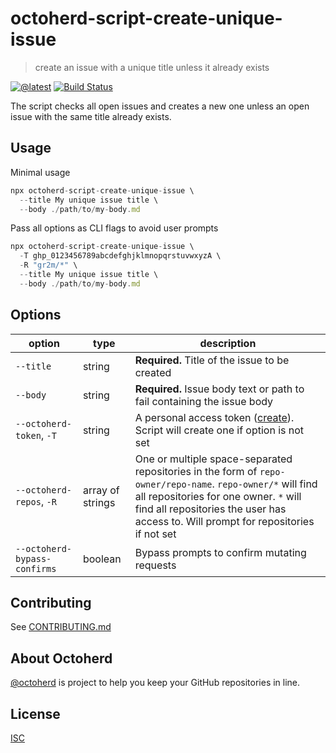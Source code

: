 # octoherd-script-create-unique-issue

> create an issue with a unique title unless it already exists

[![@latest](https://img.shields.io/npm/v/octoherd-script-create-unique-issue.svg)](https://www.npmjs.com/package/octoherd-script-create-unique-issue)
[![Build Status](https://github.com/gr2m/octoherd-script-create-unique-issue/workflows/Test/badge.svg)](https://github.com/gr2m/octoherd-script-create-unique-issue/actions?query=workflow%3ATest+branch%3Amain)

The script checks all open issues and creates a new one unless an open issue with the same title already exists.

## Usage

Minimal usage

```js
npx octoherd-script-create-unique-issue \
  --title My unique issue title \
  --body ./path/to/my-body.md
```

Pass all options as CLI flags to avoid user prompts

```js
npx octoherd-script-create-unique-issue \
  -T ghp_0123456789abcdefghjklmnopqrstuvwxyzA \
  -R "gr2m/*" \
  --title My unique issue title \
  --body ./path/to/my-body.md
```

## Options

| option                       | type             | description                                                                                                                                                                                                                                 |
| ---------------------------- | ---------------- | ------------------------------------------------------------------------------------------------------------------------------------------------------------------------------------------------------------------------------------------- |
| `--title`                    | string           | **Required.** Title of the issue to be created                                                                                                                                                                                              |
| `--body`                     | string           | **Required.** Issue body text or path to fail containing the issue body                                                                                                                                                                     |
| `--octoherd-token`, `-T`     | string           | A personal access token ([create](https://github.com/settings/tokens/new?scopes=repo)). Script will create one if option is not set                                                                                                         |
| `--octoherd-repos`, `-R`     | array of strings | One or multiple space-separated repositories in the form of `repo-owner/repo-name`. `repo-owner/*` will find all repositories for one owner. `*` will find all repositories the user has access to. Will prompt for repositories if not set |
| `--octoherd-bypass-confirms` | boolean          | Bypass prompts to confirm mutating requests                                                                                                                                                                                                 |

## Contributing

See [CONTRIBUTING.md](CONTRIBUTING.md)

## About Octoherd

[@octoherd](https://github.com/octoherd/) is project to help you keep your GitHub repositories in line.

## License

[ISC](LICENSE.md)
